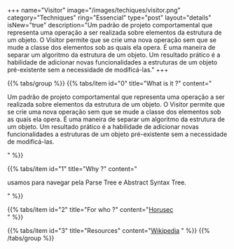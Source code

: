 +++
name="Visitor"
image="/images/techiques/visitor.png"
category="Techniques"
ring="Essencial"
type="post"
layout="details"
isNew="true"
description="Um padrão de projeto comportamental que representa uma operação a ser realizada sobre elementos da estrutura de um objeto. O Visitor permite que se crie uma nova operação sem que se mude a classe dos elementos sob as quais ela opera. É uma maneira de separar um algoritmo da estrutura de um objeto. Um resultado prático é a habilidade de adicionar novas funcionalidades a estruturas de um objeto pré-existente sem a necessidade de modificá-las."
+++

{{% tabs/group %}}
  {{% tabs/item id="0" title="What is it ?" content="<p>Um padrão de projeto comportamental que representa uma operação a ser realizada sobre elementos da estrutura de um objeto. O Visitor permite que se crie uma nova operação sem que se mude a classe dos elementos sob as quais ela opera. É uma maneira de separar um algoritmo da estrutura de um objeto. Um resultado prático é a habilidade de adicionar novas funcionalidades a estruturas de um objeto pré-existente sem a necessidade de modificá-las.</p>" %}}
  
  {{% tabs/item id="1" title="Why ?" content="<p>usamos para navegar pela Parse Tree e Abstract Syntax Tree.</p>" %}}
  
  {{% tabs/item id="2" title="For who ?" content="<a href='https://horusec.io/site/'>Horusec</a><br />" %}}

  {{% tabs/item id="3" title="Resources" content="<a href='https://en.wikipedia.org/wiki/Visitor_pattern'>Wikipedia</a> " %}}
{{% /tabs/group %}}